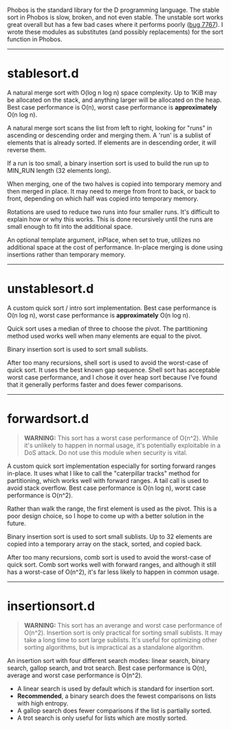 Phobos is the standard library for the D programming language. The stable sort in Phobos is slow, broken, and not even stable. The unstable sort works great overall but has a few bad cases where it performs poorly ([bug 7767](http://d.puremagic.com/issues/show_bug.cgi?id=7767)). I wrote these modules as substitutes (and possibly replacements) for the sort function in Phobos.

----------

# stablesort.d #
A natural merge sort with O(log n log n) space complexity. Up to 1KiB may be allocated on the stack, and anything larger will be allocated on the heap. Best case performance is O(n), worst case performance is **approximately** O(n log n).

A natural merge sort scans the list from left to right, looking for "runs" in ascending or descending order and merging them. A 'run' is a sublist of elements that is already sorted. If elements are in descending order, it will reverse them.

If a run is too small, a binary insertion sort is used to build the run up to MIN_RUN length (32 elements long).

When merging, one of the two halves is copied into temporary memory and then merged in place. It may need to merge from front to back, or back to front, depending on which half was copied into temporary memory.

Rotations are used to reduce two runs into four smaller runs. It's difficult to explain how or why this works. This is done recursively until the runs are small enough to fit into the additional space.

An optional template argument, inPlace, when set to true, utilizes no additional space at the cost of performance. In-place merging is done using insertions rather than temporary memory.


----------

# unstablesort.d #
A custom quick sort / intro sort implementation. Best case performance is O(n log n), worst case performance is **approximately** O(n log n).

Quick sort uses a median of three to choose the pivot. The partitioning method used works well when many elements are equal to the pivot.

Binary insertion sort is used to sort small sublists.

After too many recursions, shell sort is used to avoid the worst-case of quick sort. It uses the best known gap sequence. Shell sort has acceptable worst case performance, and I chose it over heap sort because I've found that it generally performs faster and does fewer comparisons.

----------

# forwardsort.d #
> **WARNING:** This sort has a worst case performance of O(n^2). While it's unlikely to happen in normal usage, it's potentially exploitable in a DoS attack. Do not use this module when security is vital.

A custom quick sort implementation especially for sorting forward ranges in-place. It uses what I like to call the "caterpillar tracks" method for partitioning, which works well with forward ranges. A tail call is used to avoid stack overflow. Best case performance is O(n log n), worst case performance is O(n^2).

Rather than walk the range, the first element is used as the pivot. This is a poor design choice, so I hope to come up with a better solution in the future.

Binary insertion sort is used to sort small sublists. Up to 32 elements are copied into a temporary array on the stack, sorted, and copied back.

After too many recursions, comb sort is used to avoid the worst-case of quick sort. Comb sort works well with forward ranges, and although it still has a worst-case of O(n^2), it's far less likely to happen in common usage.


----------

# insertionsort.d #
> **WARNING:** This sort has an averange and worst case performance of O(n^2). Insertion sort is only practical for sorting small sublists. It may take a long time to sort large sublists. It's useful for optimizing other sorting algorithms, but is impractical as a standalone algorithm.

An insertion sort with four different search modes: linear search, binary search, gallop search, and trot search. Best case performance is O(n), average and worst case performance is O(n^2).

* A linear search is used by default which is standard for insertion sort.
* **Recommended**, a binary search does the fewest comparisons on lists with high entropy.
* A gallop search does fewer comparisons if the list is partially sorted.
* A trot search is only useful for lists which are mostly sorted.